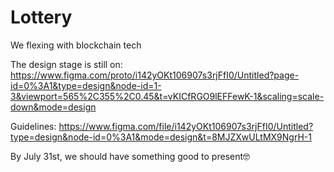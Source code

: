 # Lottery
We flexing with blockchain tech


The design stage is still on: https://www.figma.com/proto/i142yOKt106907s3rjFfI0/Untitled?page-id=0%3A1&type=design&node-id=1-3&viewport=565%2C355%2C0.45&t=vKICfRGO9lEFFewK-1&scaling=scale-down&mode=design

Guidelines: https://www.figma.com/file/i142yOKt106907s3rjFfI0/Untitled?type=design&node-id=0%3A1&mode=design&t=8MJZXwULtMX9NgrH-1

By July 31st, we should have something good to present🤓
